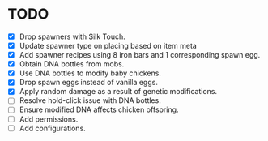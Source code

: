 # TODO

- [x] Drop spawners with Silk Touch.
- [x] Update spawner type on placing based on item meta
- [x] Add spawner recipes using 8 iron bars and 1 corresponding spawn egg.
- [x] Obtain DNA bottles from mobs.
- [x] Use DNA bottles to modify baby chickens.
- [x] Drop spawn eggs instead of vanilla eggs.
- [x] Apply random damage as a result of genetic modifications.
- [ ] Resolve hold-click issue with DNA bottles.
- [ ] Ensure modified DNA affects chicken offspring.
- [ ] Add permissions.
- [ ] Add configurations.

